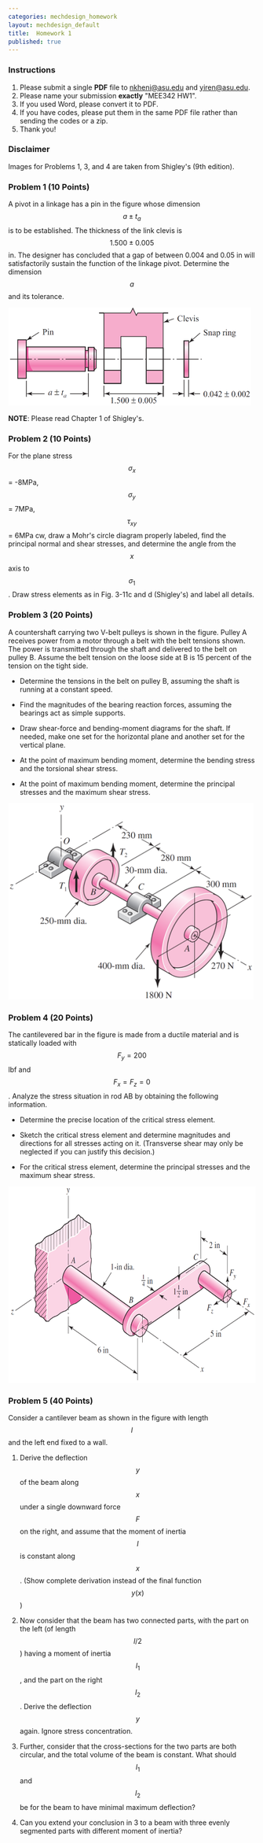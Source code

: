 ```yaml
---
categories: mechdesign_homework
layout: mechdesign_default
title:  Homework 1
published: true
---
```

<style TYPE="text/css">
code.has-jax {font: inherit; font-size: 100%; background: inherit; border: inherit;}
</style>
<script type="text/x-mathjax-config">
MathJax.Hub.Config({
    tex2jax: {
        inlineMath: [['$','$'], ['\\(','\\)']],
        skipTags: ['script', 'noscript', 'style', 'textarea', 'pre'] // removed 'code' entry
    }
});
MathJax.Hub.Queue(function() {
    var all = MathJax.Hub.getAllJax(), i;
    for(i = 0; i < all.length; i += 1) {
        all[i].SourceElement().parentNode.className += ' has-jax';
    }
});
</script>
<script type="text/javascript" src="http://cdn.mathjax.org/mathjax/latest/MathJax.js?config=TeX-AMS-MML_HTMLorMML"></script>


### Instructions

1. Please submit a single **PDF** file to nkheni@asu.edu and yiren@asu.edu.
2. Please name your submission **exactly** "MEE342 HW1".
3. If you used Word, please convert it to PDF.
4. If you have codes, please put them in the same PDF file rather than sending the codes or a zip.
5. Thank you!

### Disclaimer
Images for Problems 1, 3, and 4 are taken from Shigley's (9th edition).

### Problem 1 (10 Points)

A pivot in a linkage has a pin in the figure whose dimension $$a \pm t_a$$ is to be established. The
  thickness of the link clevis is $$1.500 \pm 0.005$$ in. The designer has concluded that a gap of between
  0.004 and 0.05 in will satisfactorily sustain the function of the linkage pivot. Determine the
  dimension $$a$$ and its tolerance.

  <img src="/_images/mechdesign/hw1_1.png" alt="Drawing" style="height: 200px;"/> 

**NOTE**: Please read Chapter 1 of Shigley's.

### Problem 2 (10 Points)

For the plane stress $$\sigma_x$$ = -8MPa, $$\sigma_y$$ = 7MPa, $$\tau_{xy}$$ = 6MPa cw, 
    draw a Mohr's circle diagram properly labeled,
   find the principal normal and shear stresses, and determine the angle from the $$x$$ axis to 
   $$\sigma_1$$. Draw stress elements as in Fig. 3-11c and d (Shigley's) and label all details.


### Problem 3 (20 Points)

A countershaft carrying two V-belt pulleys is shown in the figure. Pulley A receives power from a
   motor through a belt with the belt tensions shown. The power is transmitted through the shaft and
   delivered to the belt on pulley B. Assume the belt tension on the loose side at B is 15 percent of
   the tension on the tight side.
   
   * Determine the tensions in the belt on pulley B, assuming the shaft is running at a constant
   speed.
   
   * Find the magnitudes of the bearing reaction forces, assuming the bearings act as simple
   supports.
   
   * Draw shear-force and bending-moment diagrams for the shaft. If needed, make one set for the
   horizontal plane and another set for the vertical plane.
   
   * At the point of maximum bending moment, determine the bending stress and the torsional
   shear stress.
   
   * At the point of maximum bending moment, determine the principal stresses and the maximum
   shear stress.
   
<img src="/_images/mechdesign/hw1_3.png" alt="Drawing" style="height: 400px;"/> 

### Problem 4 (20 Points)

The cantilevered bar in the figure is made from a ductile material and is statically loaded with
   $$F_y = 200$$ lbf and $$F_x = F_z = 0$$. Analyze the stress situation in rod AB by obtaining the following
   information.
   
   * Determine the precise location of the critical stress element.
   
   * Sketch the critical stress element and determine magnitudes and directions for all stresses acting
   on it. (Transverse shear may only be neglected if you can justify this decision.)
   
   * For the critical stress element, determine the principal stresses and the maximum shear stress.
   
<img src="/_images/mechdesign/hw1_4.png" alt="Drawing" style="height: 400px;"/> 

### Problem 5 (40 Points)

Consider a cantilever beam as shown in the figure with length $$l$$ and the left end fixed to a wall.

1. Derive the deflection $$y$$ of the beam along $$x$$ under a single downward force $$F$$ on the right,
and assume that the moment of inertia $$I$$ is constant along $$x$$. 
(Show complete derivation instead of the final function $$y(x)$$) 

2. Now consider that the beam has two connected parts, with the part on the left (of length $$l/2$$) having a moment of 
inertia $$I_1$$, and the part on the right $$I_2$$. Derive the deflection $$y$$ again. Ignore stress concentration.

3. Further, consider that the cross-sections for the two parts are both circular, and the total volume
of the beam is constant. What should $$I_1$$ and $$I_2$$ be for the beam to have minimal maximum deflection?

4. Can you extend your conclusion in 3 to a beam with three evenly segmented parts with different moment of inertia?
